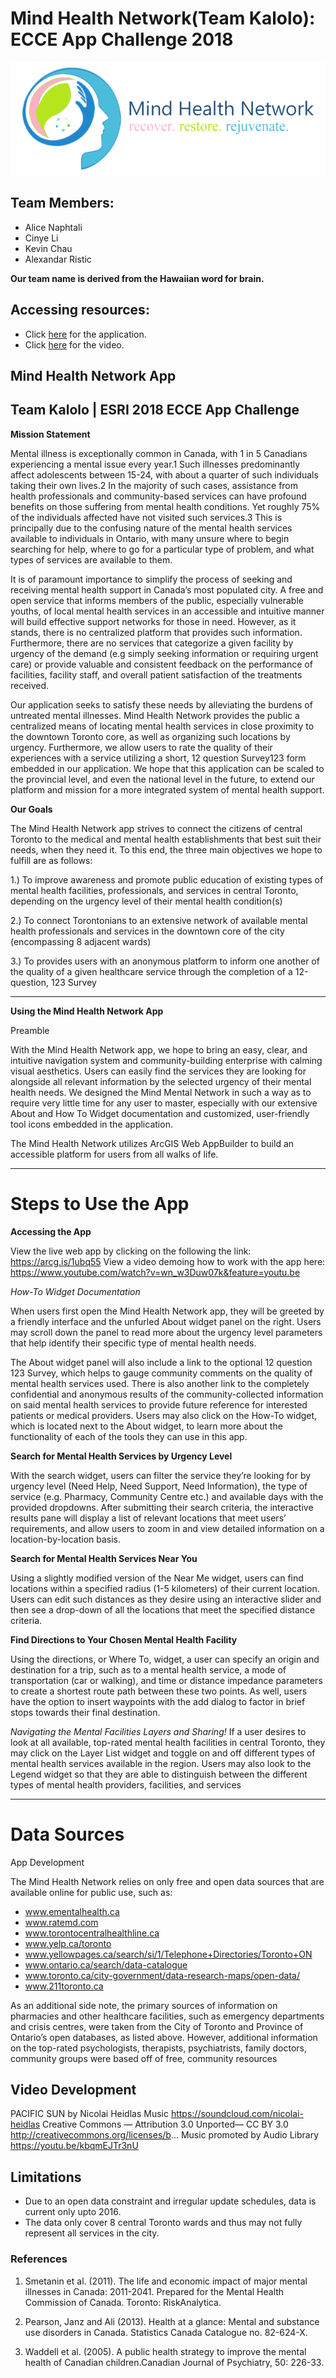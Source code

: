 # Mind Health Network(Team Kalolo): ECCE App Challenge 2018

![Mental Health Logo](brandinglogo.png)

**Team Members**: 
---
* Alice Naphtali 
* Cinye Li
* Kevin Chau
* Alexandar Ristic

**Our team name is derived from the Hawaiian word for brain.**

## Accessing resources:
* Click [here](https://tinyurl.com/y9kk4vdm) for the application.
* Click [here](https://www.youtube.com/watch?v=wn_w3Duw07k&feature=youtu.be) for the video.

## Mind Health Network App
## Team Kalolo | ESRI 2018 ECCE App Challenge

**Mission Statement**

Mental illness is exceptionally common in Canada, with 1 in 5 Canadians experiencing a mental issue every year.1 Such illnesses predominantly affect adolescents between 15-24, with about a quarter of such individuals taking their own lives.2 In the majority of such cases, assistance from health professionals and community-based services can have profound benefits on those suffering from mental health conditions. Yet roughly 75% of the individuals affected have not visited such services.3 This is principally due to the confusing nature of the mental health services available to individuals in Ontario, with many unsure where to begin searching for help, where to go for a particular type of problem, and what types of services are available to them. 

It is of paramount importance to simplify the process of seeking and receiving mental health support in Canada’s most populated city. A free and open service that informs members of the public, especially vulnerable youths, of local mental health services in an accessible and intuitive manner will build effective support networks for those in need. However, as it stands, there is no centralized platform that provides such information. Furthermore, there are no services that categorize a given facility by urgency of the demand (e.g simply seeking information or requiring urgent care) or provide valuable and consistent feedback on the performance of facilities, facility staff, and overall patient satisfaction of the treatments received.

Our application seeks to satisfy these needs by alleviating the burdens of untreated mental illnesses. Mind Health Network provides the public a centralized means of locating mental health services in close proximity to the downtown Toronto core, as well as organizing such locations by urgency. Furthermore, we allow users to  rate the quality of their experiences with a service utilizing a short, 12 question Survey123 form embedded in our application. We hope that this application can be scaled to the provincial level, and even the national level in the future, to extend our platform and mission for a more integrated system of mental health support.

**Our Goals**

The Mind Health Network app strives to connect the citizens of central Toronto to the medical and mental health establishments that best suit their needs, when they need it. To this end, the three main objectives we hope to fulfill are as follows:
 
1.) To improve awareness and promote public education of existing types of mental health facilities, professionals, and services in central Toronto, depending on the urgency level of their mental health condition(s)
 
2.) To connect Torontonians to an extensive network of available mental health professionals and services in the downtown core of the city (encompassing 8 adjacent wards)
 
3.) To provides users with an anonymous platform to inform one another of the quality of a given healthcare service through the completion of a 12-question, 123 Survey

---
**Using the Mind Health Network App**

Preamble

With the Mind Health Network app, we hope to bring an easy, clear, and intuitive navigation system and community-building enterprise with calming visual aesthetics. Users can easily find the services they are looking for alongside all relevant information by the selected urgency of their mental health needs. We designed the Mind Mental Network in such a way as to require very little time for any user to master, especially with our extensive About and How To Widget documentation and customized, user-friendly tool icons embedded in the application. 

The Mind Health Network utilizes ArcGIS Web AppBuilder to build an accessible platform for users from all walks of life.

---
# Steps to Use the App

**Accessing the App**

View the live web app by clicking on the following the link: https://arcg.is/1ubq55 
View a video demoing how to work with the app here: https://www.youtube.com/watch?v=wn_w3Duw07k&feature=youtu.be

*How-To Widget Documentation*

When users first open the Mind Health Network app, they will be greeted by a friendly interface and the unfurled About widget panel on the right. Users may scroll down the panel to read more about the urgency level parameters that help identify their specific type of mental health needs. 

The About widget panel will also include a link to the optional 12 question 123 Survey, which helps to gauge community comments on the quality of mental health services used. There is also another link to the completely confidential and anonymous results of the community-collected information on said mental health services to provide future reference for interested patients or medical providers. Users may also click on the How-To widget, which is located next to the About widget, to learn more about the functionality of each of the tools they can use in this app.

**Search for Mental Health Services by Urgency Level**

With the search widget, users can filter the service they’re looking for by urgency level (Need Help, Need Support, Need Information), the type of service (e.g. Pharmacy, Community Centre etc.) and available days with the provided dropdowns. After submitting their search criteria, the interactive results pane will display a list of relevant locations that meet users’ requirements, and allow users to zoom in and view detailed information on a location-by-location basis.

**Search for Mental Health Services Near You**

Using a slightly modified version of the Near Me widget, users can find locations within a specified radius (1-5 kilometers) of their current location. Users can edit such distances as they desire using an interactive slider and then see a drop-down of all the locations that meet the specified distance criteria.

**Find Directions to Your Chosen Mental Health Facility**

Using the directions, or Where To, widget, a user can specify an origin and destination for a trip, such as to a mental health service, a mode of transportation (car or walking), and time or distance impedance parameters to create a shortest route path between these two points. As well, users have the option to insert waypoints with the add dialog to factor in brief stops towards their final destination. 

*Navigating the Mental Facilities Layers and Sharing!*
If a user desires to look at all available, top-rated mental health facilities in central Toronto, they may click on the Layer List widget and toggle on and off different types of mental health services available in the region. Users may also look to the Legend widget so that they are able to distinguish between the different types of mental health providers, facilities, and services

---
# Data Sources

App Development

The Mind Health Network relies on only free and open data sources that are available online for public use, such as:

* www.ementalhealth.ca
* www.ratemd.com
* www.torontocentralhealthline.ca
* www.yelp.ca/toronto
* www.yellowpages.ca/search/si/1/Telephone+Directories/Toronto+ON
* www.ontario.ca/search/data-catalogue
* www.toronto.ca/city-government/data-research-maps/open-data/
* www.211toronto.ca

As an additional side note, the primary sources of information on pharmacies and other healthcare facilities, such as emergency departments and crisis centres, were taken from the City of Toronto and Province of Ontario’s open databases, as listed above. However, additional information on the top-rated psychologists, therapists, psychiatrists, family doctors, community groups were based off of free, community resources 


## Video Development

PACIFIC SUN by Nicolai Heidlas Music https://soundcloud.com/nicolai-heidlas Creative Commons — Attribution 3.0 Unported— CC BY 3.0 http://creativecommons.org/licenses/b... Music promoted by Audio Library https://youtu.be/kbqmEJTr3nU


## Limitations

* Due to an open data constraint and irregular update schedules, data is current only upto 2016.
* The data only cover 8 central Toronto wards and thus may not fully represent all services in the city.

### References

1.  Smetanin et al. (2011). The life and economic impact of major mental illnesses in Canada: 2011-2041. Prepared for the Mental Health Commission of Canada. Toronto: RiskAnalytica.

1.  Pearson, Janz and Ali (2013). Health at a glance: Mental and substance use disorders in Canada. Statistics Canada Catalogue no. 82-624-X.

1.  Waddell et al. (2005). A public health strategy to improve the mental health of Canadian children.Canadian Journal of Psychiatry, 50: 226-33.

